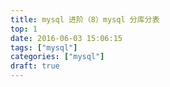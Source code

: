 ```yaml
---
title: mysql 进阶（8）mysql 分库分表
top: 1
date: 2016-06-03 15:06:15
tags: ["mysql"]
categories: ["mysql"]
draft: true
---
```



